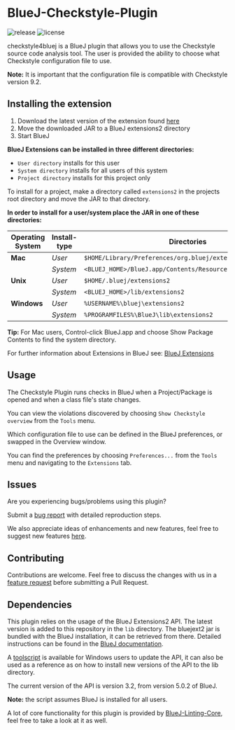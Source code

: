 # BlueJ-Checkstyle-Plugin
![release](https://img.shields.io/github/v/release/NTNU-IE-IIR/BlueJ-Checkstyle-Plugin)
![license](https://img.shields.io/github/license/NTNU-IE-IIR/BlueJ-Checkstyle-Plugin)

checkstyle4bluej is a BlueJ plugin that allows you to use the Checkstyle source code analysis tool.
The user is provided the ability to choose what Checkstyle configuration file to use. 

**Note:** It is important that the configuration file is compatible with Checkstyle version 9.2.

## Installing the extension

1. Download the latest version of the extension found [here][1]
2. Move the downloaded JAR to a BlueJ extensions2 directory
3. Start BlueJ

  **BlueJ Extensions can be installed in three different directories:**
  - `User directory` installs for this user
  - `System directory` installs for all users of this system
  - `Project directory` installs for this project only
  
To install for a project, make a directory called `extensions2` in the projects root directory and move the JAR to that directory.


**In order to install for a user/system place the JAR in one of these directories:**

| Operating System | Install-type | Directories                                                  |
|------------------|--------------|--------------------------------------------------------------|
| **Mac**          | *User*       | `$HOME/Library/Preferences/org.bluej/extensions2`            |
|                  | *System*     | `<BLUEJ_HOME>/BlueJ.app/Contents/Resources/Java/extensions2` |
| **Unix**         | *User*       | `$HOME/.bluej/extensions2`                                   | 
|                  | *System*     | `<BLUEJ_HOME>/lib/extensions2`                               |
| **Windows**      | *User*       | `%USERNAME%\bluej\extensions2`                               | 
|                  | *System*     | `%PROGRAMFILES%\BlueJ\lib\extensions2`                       |

**Tip:** For Mac users, Control-click BlueJ.app and choose Show Package Contents to find the system directory.

For further information about Extensions in BlueJ see: [BlueJ Extensions][2]

## Usage

The Checkstyle Plugin runs checks in BlueJ when a Project/Package is opened and when a class file's state changes.

You can view the violations discovered by choosing `Show Checkstyle overview` from the `Tools` menu.

Which configuration file to use can be defined in the BlueJ preferences, or swapped in the Overview window.

You can find the preferences by choosing `Preferences...` from the `Tools` menu and navigating to the `Extensions` tab.

## Issues

Are you experiencing bugs/problems using this plugin? 

Submit a [bug report][3] with detailed reproduction steps.

We also appreciate ideas of enhancements and new features, feel free to suggest new features [here][4].

## Contributing

Contributions are welcome. Feel free to discuss the changes with us in a [feature request][4] before submitting a Pull Request.

## Dependencies

This plugin relies on the usage of the BlueJ Extensions2 API. The latest version is added to this repository in the `lib` directory.
The bluejext2 jar is bundled with the BlueJ installation, it can be retrieved from there. Detailed instructions can be found in the [BlueJ documentation][5].

A [toolscript](tools/updateBlueJdeps.ps1) is available for Windows users to update the API, it can also be used as a reference as on how to install new versions of the API to the lib directory.

The current version of the API is version 3.2, from version 5.0.2 of BlueJ.

**Note:** the script assumes BlueJ is installed for all users.


A lot of core functionality for this plugin is provided by [BlueJ-Linting-Core][6], feel free to take a look at it as well.


[1]: https://github.com/NTNU-IE-IIR/BlueJ-Checkstyle-Plugin/releases/latest
[2]: https://www.bluej.org/extensions/extensions2.html
[3]: https://github.com/NTNU-IE-IIR/BlueJ-Checkstyle-Plugin/issues/new?assignees=&labels=&template=bug_report.md&title=
[4]: https://github.com/NTNU-IE-IIR/BlueJ-Checkstyle-Plugin/issues/new?assignees=&labels=&template=feature_request.md&title=
[5]: https://www.bluej.org/extensions/writingextensions2.html
[6]: https://github.com/NTNU-IE-IIR/BlueJ-Linting-Core/